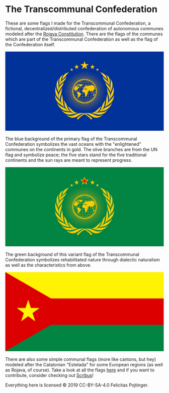 # The Transcommunal Confederation

These are some flags I made for the Transcommunal Confederation, a fictional, decentralized/distributed confederation of autonomous communes modeled after the [Rojava Constitution](https://en.wikipedia.org/wiki/Constitution_of_North_and_East_Syria). There are the flags of the communes which are part of the Transcommunal Confederation as well as the flag of the Confederation itself.

![Flag of the Transcommunal Confederation](<dist/Flag of the Transcommunal Confederation-page001.png>)

The blue background of the primary flag of the Transcommunal Confederation symbolizes the vast oceans with the "enlightened" communes on the continents in gold. The olive branches are from the UN flag and symbolize peace; the five stars stand for the five traditional continents and the sun rays are meant to represent progress.

![Variant flag of the Transcommunal Confederation](<dist/Flag of the Transcommunal Confederation (Alternative 2)-page001.png>)

The green background of this variant flag of the Transcommunal Confederation symbolizes rehabilitated nature through dialectic naturalism as well as the characteristics from above.

![Flag of the Commune of Rojava](<dist/Flag of the Commune of Rojava-page001.png>)

There are also some simple communal flags (more like cantons, but hey) modeled after the Catalonian "Estelada" for some European regions (as well as Rojava, of course). Take a look at all the flags [here](./dist) and if you want to contribute, consider checking out [Scribus](https://www.scribus.net/)!

Everything here is licensed © 2019 CC-BY-SA-4.0 Felicitas Pojtinger.
